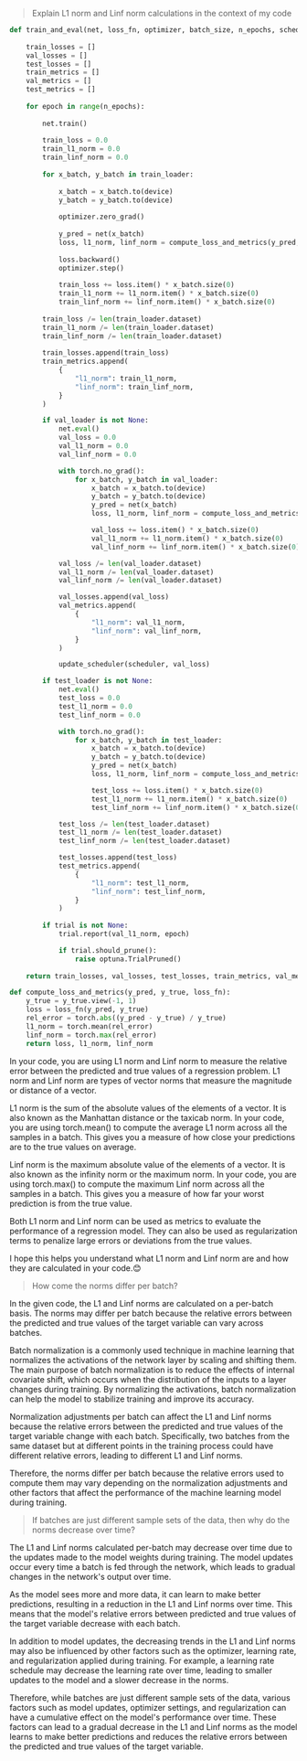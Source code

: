 > Explain L1 norm and Linf norm calculations in the context of my code

```python
def train_and_eval(net, loss_fn, optimizer, batch_size, n_epochs, scheduler, train_loader, val_loader, test_loader, trial=None):
  
    train_losses = []
    val_losses = []
    test_losses = []
    train_metrics = []
    val_metrics = []
    test_metrics = []
  
    for epoch in range(n_epochs):
      
        net.train()
      
        train_loss = 0.0
        train_l1_norm = 0.0
        train_linf_norm = 0.0
      
        for x_batch, y_batch in train_loader:
          
            x_batch = x_batch.to(device)
            y_batch = y_batch.to(device)
          
            optimizer.zero_grad()
          
            y_pred = net(x_batch)
            loss, l1_norm, linf_norm = compute_loss_and_metrics(y_pred, y_batch, loss_fn)
          
            loss.backward()
            optimizer.step()
          
            train_loss += loss.item() * x_batch.size(0)
            train_l1_norm += l1_norm.item() * x_batch.size(0)
            train_linf_norm += linf_norm.item() * x_batch.size(0)
      
        train_loss /= len(train_loader.dataset)
        train_l1_norm /= len(train_loader.dataset)
        train_linf_norm /= len(train_loader.dataset)
      
        train_losses.append(train_loss)
        train_metrics.append(
            {
                "l1_norm": train_l1_norm,
                "linf_norm": train_linf_norm,
            }
        )

        if val_loader is not None:
            net.eval()
            val_loss = 0.0
            val_l1_norm = 0.0
            val_linf_norm = 0.0

            with torch.no_grad():
                for x_batch, y_batch in val_loader:
                    x_batch = x_batch.to(device)
                    y_batch = y_batch.to(device)
                    y_pred = net(x_batch)
                    loss, l1_norm, linf_norm = compute_loss_and_metrics(y_pred, y_batch, loss_fn)

                    val_loss += loss.item() * x_batch.size(0)
                    val_l1_norm += l1_norm.item() * x_batch.size(0)
                    val_linf_norm += linf_norm.item() * x_batch.size(0)

            val_loss /= len(val_loader.dataset)
            val_l1_norm /= len(val_loader.dataset)
            val_linf_norm /= len(val_loader.dataset)

            val_losses.append(val_loss)
            val_metrics.append(
                {
                    "l1_norm": val_l1_norm,
                    "linf_norm": val_linf_norm,
                }
            )

            update_scheduler(scheduler, val_loss)

        if test_loader is not None:
            net.eval()
            test_loss = 0.0
            test_l1_norm = 0.0
            test_linf_norm = 0.0

            with torch.no_grad():
                for x_batch, y_batch in test_loader:
                    x_batch = x_batch.to(device)
                    y_batch = y_batch.to(device)
                    y_pred = net(x_batch)
                    loss, l1_norm, linf_norm = compute_loss_and_metrics(y_pred, y_batch, loss_fn)

                    test_loss += loss.item() * x_batch.size(0)
                    test_l1_norm += l1_norm.item() * x_batch.size(0)
                    test_linf_norm += linf_norm.item() * x_batch.size(0)

            test_loss /= len(test_loader.dataset)
            test_l1_norm /= len(test_loader.dataset)
            test_linf_norm /= len(test_loader.dataset)

            test_losses.append(test_loss)
            test_metrics.append(
                {
                    "l1_norm": test_l1_norm,
                    "linf_norm": test_linf_norm,
                }
            )
      
        if trial is not None:
            trial.report(val_l1_norm, epoch)

            if trial.should_prune():
                raise optuna.TrialPruned()
  
    return train_losses, val_losses, test_losses, train_metrics, val_metrics, test_metrics

def compute_loss_and_metrics(y_pred, y_true, loss_fn):
    y_true = y_true.view(-1, 1)
    loss = loss_fn(y_pred, y_true)
    rel_error = torch.abs((y_pred - y_true) / y_true)
    l1_norm = torch.mean(rel_error) 
    linf_norm = torch.max(rel_error) 
    return loss, l1_norm, linf_norm
```

In your code, you are using L1 norm and Linf norm to measure the relative error between the predicted and true values of a regression problem. L1 norm and Linf norm are types of vector norms that measure the magnitude or distance of a vector.

L1 norm is the sum of the absolute values of the elements of a vector. It is also known as the Manhattan distance or the taxicab norm. In your code, you are using torch.mean() to compute the average L1 norm across all the samples in a batch. This gives you a measure of how close your predictions are to the true values on average.

Linf norm is the maximum absolute value of the elements of a vector. It is also known as the infinity norm or the maximum norm. In your code, you are using torch.max() to compute the maximum Linf norm across all the samples in a batch. This gives you a measure of how far your worst prediction is from the true value.

Both L1 norm and Linf norm can be used as metrics to evaluate the performance of a regression model. They can also be used as regularization terms to penalize large errors or deviations from the true values.

I hope this helps you understand what L1 norm and Linf norm are and how they are calculated in your code.😊

> How come the norms differ per batch?

In the given code, the L1 and Linf norms are calculated on a per-batch basis. The norms may differ per batch because the relative errors between the predicted and true values of the target variable can vary across batches.

Batch normalization is a commonly used technique in machine learning that normalizes the activations of the network layer by scaling and shifting them. The main purpose of batch normalization is to reduce the effects of internal covariate shift, which occurs when the distribution of the inputs to a layer changes during training. By normalizing the activations, batch normalization can help the model to stabilize training and improve its accuracy.

Normalization adjustments per batch can affect the L1 and Linf norms because the relative errors between the predicted and true values of the target variable change with each batch. Specifically, two batches from the same dataset but at different points in the training process could have different relative errors, leading to different L1 and Linf norms.

Therefore, the norms differ per batch because the relative errors used to compute them may vary depending on the normalization adjustments and other factors that affect the performance of the machine learning model during training.

> If batches are just different sample sets of the data, then why do the norms decrease over time?

The L1 and Linf norms calculated per-batch may decrease over time due to the updates made to the model weights during training. The model updates occur every time a batch is fed through the network, which leads to gradual changes in the network's output over time.

As the model sees more and more data, it can learn to make better predictions, resulting in a reduction in the L1 and Linf norms over time. This means that the model's relative errors between predicted and true values of the target variable decrease with each batch.

In addition to model updates, the decreasing trends in the L1 and Linf norms may also be influenced by other factors such as the optimizer, learning rate, and regularization applied during training. For example, a learning rate schedule may decrease the learning rate over time, leading to smaller updates to the model and a slower decrease in the norms.

Therefore, while batches are just different sample sets of the data, various factors such as model updates, optimizer settings, and regularization can have a cumulative effect on the model's performance over time. These factors can lead to a gradual decrease in the L1 and Linf norms as the model learns to make better predictions and reduces the relative errors between the predicted and true values of the target variable.
